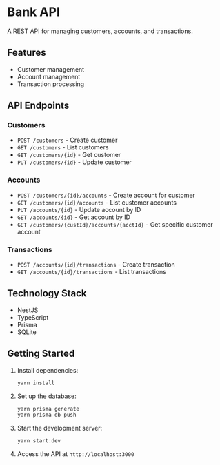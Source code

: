 # Bank API

A REST API for managing customers, accounts, and transactions.

## Features

- Customer management
- Account management  
- Transaction processing

## API Endpoints

### Customers
- `POST /customers` - Create customer
- `GET /customers` - List customers
- `GET /customers/{id}` - Get customer
- `PUT /customers/{id}` - Update customer

### Accounts
- `POST /customers/{id}/accounts` - Create account for customer
- `GET /customers/{id}/accounts` - List customer accounts
- `PUT /accounts/{id}` - Update account by ID
- `GET /accounts/{id}` - Get account by ID
- `GET /customers/{custId}/accounts/{acctId}` - Get specific customer account

### Transactions
- `POST /accounts/{id}/transactions` - Create transaction
- `GET /accounts/{id}/transactions` - List transactions

## Technology Stack

- NestJS
- TypeScript
- Prisma
- SQLite

## Getting Started

1. Install dependencies:
   ```bash
   yarn install
   ```

2. Set up the database:
   ```bash
   yarn prisma generate
   yarn prisma db push
   ```

3. Start the development server:
   ```bash
   yarn start:dev
   ```

4. Access the API at `http://localhost:3000`